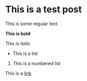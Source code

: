 # This is a test post

This is some regular text.

**This is bold**

*This is italic*

- This is a list

1. This is a numbered list

This is a [link](https://www.google.com)